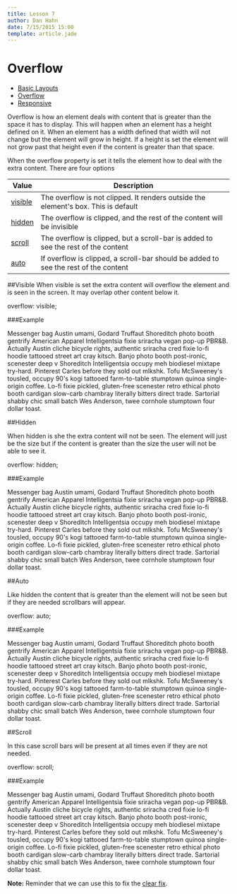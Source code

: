 ```yaml
---
title: Lesson 7
author: Dan Hahn
date: 7/15/2015 15:00
template: article.jade
---
```


# Overflow

* [Basic Layouts]()
* [Overflow](overflow.html)
* [Responsive](responsive.html)

Overflow is how an element deals with content that is greater than the space it has to display. This will happen when an element has a height defined on it. When an element has a width defined that width will not change but the element will grow in height. If a height is set the element will not grow past that height even if the content is greater than that space.

When the overflow property is set it tells the element how to deal with the extra content. There are four options

Value                            | Description
---------------------------------|------------------------------------------------------------------------------------
[visible](overflow.html#visible) | The overflow is not clipped. It renders outside the element's box. This is default
[hidden](overflow.html#hidden)   | The overflow is clipped, and the rest of the content will be invisible
[scroll](overflow.html#scroll)   | The overflow is clipped, but a scroll-bar is added to see the rest of the content
[auto](overflow.html#auto)       | If overflow is clipped, a scroll-bar should be added to see the rest of the content

##Visible
When visible is set the extra content will overflow the element and is seen in the screen. It may overlap other content below it.

  overflow: visible;

###Example

<div class="overflow">Messenger bag Austin umami, Godard Truffaut Shoreditch photo booth gentrify American Apparel Intelligentsia fixie sriracha vegan pop-up PBR&B. Actually Austin cliche bicycle rights, authentic sriracha cred fixie lo-fi hoodie tattooed street art cray kitsch. Banjo photo booth post-ironic, scenester deep v Shoreditch Intelligentsia occupy meh biodiesel mixtape try-hard. Pinterest Carles before they sold out mlkshk. Tofu McSweeney's tousled, occupy 90's kogi tattooed farm-to-table stumptown quinoa single-origin coffee. Lo-fi fixie pickled, gluten-free scenester retro ethical photo booth cardigan slow-carb chambray literally bitters direct trade. Sartorial shabby chic small batch Wes Anderson, twee cornhole stumptown four dollar toast.</div>

##Hidden

When hidden is she the extra content will not be seen. The element will just be the size but if the content is greater than the size the user will not be able to see it.

  overflow: hidden;

###Example

<div class="overflow" style="overflow: hidden">Messenger bag Austin umami, Godard Truffaut Shoreditch photo booth gentrify American Apparel Intelligentsia fixie sriracha vegan pop-up PBR&B. Actually Austin cliche bicycle rights, authentic sriracha cred fixie lo-fi hoodie tattooed street art cray kitsch. Banjo photo booth post-ironic, scenester deep v Shoreditch Intelligentsia occupy meh biodiesel mixtape try-hard. Pinterest Carles before they sold out mlkshk. Tofu McSweeney's tousled, occupy 90's kogi tattooed farm-to-table stumptown quinoa single-origin coffee. Lo-fi fixie pickled, gluten-free scenester retro ethical photo booth cardigan slow-carb chambray literally bitters direct trade. Sartorial shabby chic small batch Wes Anderson, twee cornhole stumptown four dollar toast.</div>


##Auto

Like hidden the content that is greater than the element will not be seen but if they are needed scrollbars will appear.

  overflow: auto;

###Example

<div class="overflow" style="overflow: auto">Messenger bag Austin umami, Godard Truffaut Shoreditch photo booth gentrify American Apparel Intelligentsia fixie sriracha vegan pop-up PBR&B. Actually Austin cliche bicycle rights, authentic sriracha cred fixie lo-fi hoodie tattooed street art cray kitsch. Banjo photo booth post-ironic, scenester deep v Shoreditch Intelligentsia occupy meh biodiesel mixtape try-hard. Pinterest Carles before they sold out mlkshk. Tofu McSweeney's tousled, occupy 90's kogi tattooed farm-to-table stumptown quinoa single-origin coffee. Lo-fi fixie pickled, gluten-free scenester retro ethical photo booth cardigan slow-carb chambray literally bitters direct trade. Sartorial shabby chic small batch Wes Anderson, twee cornhole stumptown four dollar toast.</div>


##Scroll

In this case scroll bars will be present at all times even if they are not needed.

  overflow: scroll;

###Example

<div class="overflow" style="overflow: scroll">Messenger bag Austin umami, Godard Truffaut Shoreditch photo booth gentrify American Apparel Intelligentsia fixie sriracha vegan pop-up PBR&B. Actually Austin cliche bicycle rights, authentic sriracha cred fixie lo-fi hoodie tattooed street art cray kitsch. Banjo photo booth post-ironic, scenester deep v Shoreditch Intelligentsia occupy meh biodiesel mixtape try-hard. Pinterest Carles before they sold out mlkshk. Tofu McSweeney's tousled, occupy 90's kogi tattooed farm-to-table stumptown quinoa single-origin coffee. Lo-fi fixie pickled, gluten-free scenester retro ethical photo booth cardigan slow-carb chambray literally bitters direct trade. Sartorial shabby chic small batch Wes Anderson, twee cornhole stumptown four dollar toast.</div>

**Note:** Reminder that we can use this to fix the [clear fix](/lessons/lesson-6/clear-fix.html).
